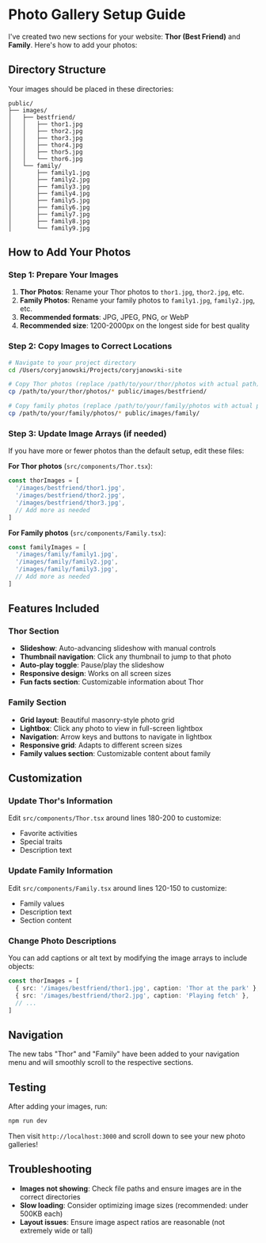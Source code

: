 # Photo Gallery Setup Guide

I've created two new sections for your website: **Thor (Best Friend)** and **Family**. Here's how to add your photos:

## Directory Structure

Your images should be placed in these directories:
```
public/
├── images/
│   ├── bestfriend/
│   │   ├── thor1.jpg
│   │   ├── thor2.jpg
│   │   ├── thor3.jpg
│   │   ├── thor4.jpg
│   │   ├── thor5.jpg
│   │   └── thor6.jpg
│   └── family/
│       ├── family1.jpg
│       ├── family2.jpg
│       ├── family3.jpg
│       ├── family4.jpg
│       ├── family5.jpg
│       ├── family6.jpg
│       ├── family7.jpg
│       ├── family8.jpg
│       └── family9.jpg
```

## How to Add Your Photos

### Step 1: Prepare Your Images
1. **Thor Photos**: Rename your Thor photos to `thor1.jpg`, `thor2.jpg`, etc.
2. **Family Photos**: Rename your family photos to `family1.jpg`, `family2.jpg`, etc.
3. **Recommended formats**: JPG, JPEG, PNG, or WebP
4. **Recommended size**: 1200-2000px on the longest side for best quality

### Step 2: Copy Images to Correct Locations
```bash
# Navigate to your project directory
cd /Users/coryjanowski/Projects/coryjanowski-site

# Copy Thor photos (replace /path/to/your/thor/photos with actual path)
cp /path/to/your/thor/photos/* public/images/bestfriend/

# Copy family photos (replace /path/to/your/family/photos with actual path)
cp /path/to/your/family/photos/* public/images/family/
```

### Step 3: Update Image Arrays (if needed)
If you have more or fewer photos than the default setup, edit these files:

**For Thor photos** (`src/components/Thor.tsx`):
```typescript
const thorImages = [
  '/images/bestfriend/thor1.jpg',
  '/images/bestfriend/thor2.jpg',
  '/images/bestfriend/thor3.jpg',
  // Add more as needed
]
```

**For Family photos** (`src/components/Family.tsx`):
```typescript
const familyImages = [
  '/images/family/family1.jpg',
  '/images/family/family2.jpg',
  '/images/family/family3.jpg',
  // Add more as needed
]
```

## Features Included

### Thor Section
- **Slideshow**: Auto-advancing slideshow with manual controls
- **Thumbnail navigation**: Click any thumbnail to jump to that photo
- **Auto-play toggle**: Pause/play the slideshow
- **Responsive design**: Works on all screen sizes
- **Fun facts section**: Customizable information about Thor

### Family Section
- **Grid layout**: Beautiful masonry-style photo grid
- **Lightbox**: Click any photo to view in full-screen lightbox
- **Navigation**: Arrow keys and buttons to navigate in lightbox
- **Responsive grid**: Adapts to different screen sizes
- **Family values section**: Customizable content about family

## Customization

### Update Thor's Information
Edit `src/components/Thor.tsx` around lines 180-200 to customize:
- Favorite activities
- Special traits
- Description text

### Update Family Information
Edit `src/components/Family.tsx` around lines 120-150 to customize:
- Family values
- Description text
- Section content

### Change Photo Descriptions
You can add captions or alt text by modifying the image arrays to include objects:
```typescript
const thorImages = [
  { src: '/images/bestfriend/thor1.jpg', caption: 'Thor at the park' },
  { src: '/images/bestfriend/thor2.jpg', caption: 'Playing fetch' },
  // ...
]
```

## Navigation
The new tabs "Thor" and "Family" have been added to your navigation menu and will smoothly scroll to the respective sections.

## Testing
After adding your images, run:
```bash
npm run dev
```

Then visit `http://localhost:3000` and scroll down to see your new photo galleries!

## Troubleshooting
- **Images not showing**: Check file paths and ensure images are in the correct directories
- **Slow loading**: Consider optimizing image sizes (recommended: under 500KB each)
- **Layout issues**: Ensure image aspect ratios are reasonable (not extremely wide or tall)
